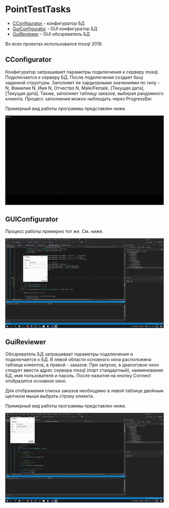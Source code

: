 # PointTestTasks

- [CConfigurator ](https://github.com/sergeymsui/PointTestTasks/tree/main/CConfigurator) - конфигуратор БД
- [GuiConfigurator](https://github.com/sergeymsui/PointTestTasks/tree/main/GuiConfigurator) - GUI конфигуратор БД
- [GuiReviewer](https://github.com/sergeymsui/PointTestTasks/tree/main/GuiReviewer) - GUI обозреватель БД

Во всех проектах использовался mssql 2019.

## CConfigurator

Конфигуратор запрашивает параметры подключения к серверу mssql. Подключается к серверу БД. После подключения создает базу заданной структуры. Заполняет ее хардкорными значениями по типу - N, Фамилия N, Имя N, Отчество N, Male/Female, [Текущая дата], [Текущая дата]. Также, заполняет таблицу заказов, выбирая рандомного клиента. Процесс заполнения можно наблюдать через ProgressBar.

Примерный вид работы программы представлен ниже.

![.1k23j4hk23jh](.1k23j4hk23jh.gif)



## GUIConfigurator

Процесс работы примерно тот же. См. ниже.

![8asdf654](.8asdf654.gif)



## GuiReviewer

Обозреватель БД запрашивает параметры подключения и подключается к БД. В левой области основного окна расположена таблица клиентов, в правой - заказов. При запуске, в диалоговое окно следует ввести адрес сервера mssql (порт стандартный), наименование БД, имя пользователя и пароль. После нажатия на кнопку Connect отобразится основное окно.

Для отображения списка заказов необходимо в левой таблице двойным щелчком мыши выбрать строку клиента.

Примерный вид работы программы представлен ниже.

![fa65s4df365as](.fa65s4df365as.gif)
